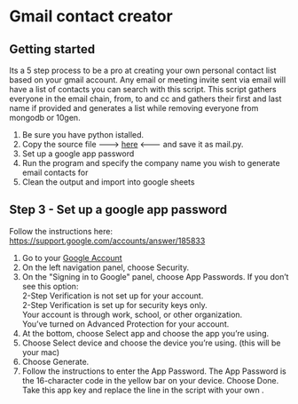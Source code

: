 # Gmail contact creator

## Getting started
Its a 5 step process to be a pro at creating your own personal contact list based on your gmail account.  Any email or meeting invite sent via email will have a list of contacts you can search with this script. This script gathers everyone in the email chain, from, to and cc and gathers their first and last name if provided and generates a list while removing everyone from mongodb or 10gen.

1. Be sure you have python istalled.
2. Copy the source file ---> [here](https://raw.githubusercontent.com/brittonlaroche/MongoDB-Demos/master/util/mail/source/mail.py) <--- and save it as mail.py.
3. Set up a google app password 
4. Run the program and specify the company name you wish to generate email contacts for
5. Clean the output and import into google sheets

## Step 3 - Set up a google app password
Follow the instructions here: https://support.google.com/accounts/answer/185833

1. Go to your [Google Account](https://myaccount.google.com/)   
2. On the left navigation panel, choose Security.   
3. On the "Signing in to Google" panel, choose App Passwords. If you don’t see this option:   
    2-Step Verification is not set up for your account.    
    2-Step Verification is set up for security keys only.   
    Your account is through work, school, or other organization.    
    You’ve turned on Advanced Protection for your account.    
4. At the bottom, choose Select app and choose the app you’re using.   
5. Choose Select device and choose the device you’re using.  (this will be your mac)   
6. Choose Generate.    
7. Follow the instructions to enter the App Password. The App Password is the 16-character code in the yellow bar on your device.
Choose Done.    
    Take this app key and replace the line in the script with your own   . 



